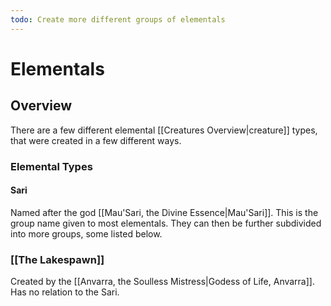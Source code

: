```yaml
---
todo: Create more different groups of elementals
---
```

# Elementals
## Overview
There are a few different elemental [[Creatures Overview|creature]] types, that were created in a few different ways.
### Elemental Types
#### Sari
Named after the god [[Mau'Sari, the Divine Essence|Mau'Sari]]. This is the group name given to most elementals. They can then be further subdivided into more groups, some listed below.
### [[The Lakespawn]]
Created by the [[Anvarra, the Soulless Mistress|Godess of Life, Anvarra]]. Has no relation to the Sari.
